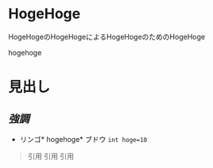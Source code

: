 # HogeHoge
HogeHogeのHogeHogeによるHogeHogeのためのHogeHoge

hogehoge
# 見出し
_強調_
---
* リンゴ* hogehoge* ブドウ
`int hoge=10`
>引用
>引用
>引用
